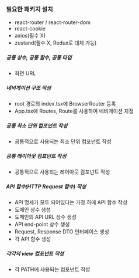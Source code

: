 ### 필요한 패키지 설치
- react-router / react-router-dom
- react-cookie
- axios(필수 X)
- zustand(필수 X, Redux로 대체 가능)

##### 공통 상수, 공통 함수, 공통 타입
- 화면 URL

##### 네비게이션 구조 작성
- root 경로의 index.tsx에 BrowserRouter 등록
- App.tsx에 Routes, Route를 사용하여 네비게이션 지정

##### 공통 최소 단위 컴포넌트 작성
- 공통적으로 사용되는 최소 단위 컴포넌트 작성

##### 공통 레이아웃 컴포넌트 작성
- 공통적으로 사용되는 레이아웃 컴포넌트 작성

##### API 함수(HTTP Request 함수) 작성
- API 명세가 모두 되어있다는 가정 하에 API 함수 작성
- 도메인 상수 생성
- 도메인의 API URL 상수 생성
- API end-point 상수 생성
- Request, Response DTO 인터페이스 생성
- 각 API 함수 생성

##### 각각의 view 컴포넌트 작성
- 각 PATH에 사용되는 컴포넌트 작성